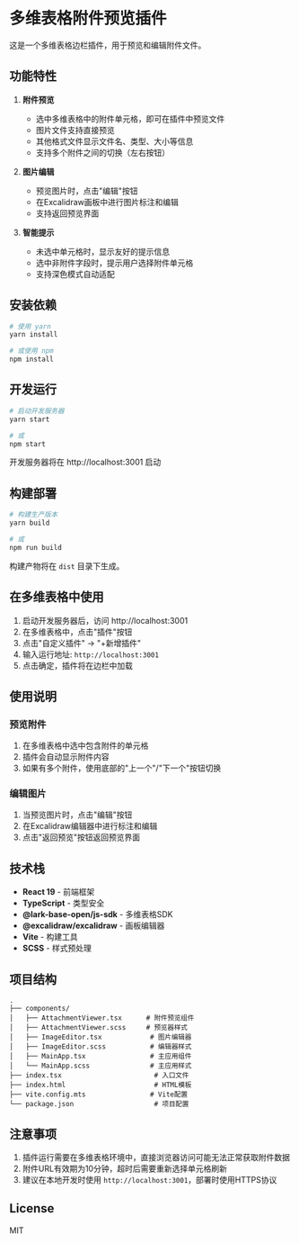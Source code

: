 # 多维表格附件预览插件

这是一个多维表格边栏插件，用于预览和编辑附件文件。

## 功能特性

1. **附件预览**
   - 选中多维表格中的附件单元格，即可在插件中预览文件
   - 图片文件支持直接预览
   - 其他格式文件显示文件名、类型、大小等信息
   - 支持多个附件之间的切换（左右按钮）

2. **图片编辑**
   - 预览图片时，点击"编辑"按钮
   - 在Excalidraw画板中进行图片标注和编辑
   - 支持返回预览界面

3. **智能提示**
   - 未选中单元格时，显示友好的提示信息
   - 选中非附件字段时，提示用户选择附件单元格
   - 支持深色模式自动适配

## 安装依赖

```bash
# 使用 yarn
yarn install

# 或使用 npm
npm install
```

## 开发运行

```bash
# 启动开发服务器
yarn start

# 或
npm start
```

开发服务器将在 http://localhost:3001 启动

## 构建部署

```bash
# 构建生产版本
yarn build

# 或
npm run build
```

构建产物将在 `dist` 目录下生成。

## 在多维表格中使用

1. 启动开发服务器后，访问 http://localhost:3001
2. 在多维表格中，点击"插件"按钮
3. 点击"自定义插件" -> "+新增插件"
4. 输入运行地址: `http://localhost:3001`
5. 点击确定，插件将在边栏中加载

## 使用说明

### 预览附件
1. 在多维表格中选中包含附件的单元格
2. 插件会自动显示附件内容
3. 如果有多个附件，使用底部的"上一个"/"下一个"按钮切换

### 编辑图片
1. 当预览图片时，点击"编辑"按钮
2. 在Excalidraw编辑器中进行标注和编辑
3. 点击"返回预览"按钮返回预览界面

## 技术栈

- **React 19** - 前端框架
- **TypeScript** - 类型安全
- **@lark-base-open/js-sdk** - 多维表格SDK
- **@excalidraw/excalidraw** - 画板编辑器
- **Vite** - 构建工具
- **SCSS** - 样式预处理

## 项目结构

```
.
├── components/
│   ├── AttachmentViewer.tsx      # 附件预览组件
│   ├── AttachmentViewer.scss     # 预览器样式
│   ├── ImageEditor.tsx            # 图片编辑器
│   ├── ImageEditor.scss           # 编辑器样式
│   ├── MainApp.tsx                # 主应用组件
│   └── MainApp.scss               # 主应用样式
├── index.tsx                       # 入口文件
├── index.html                      # HTML模板
├── vite.config.mts                # Vite配置
└── package.json                    # 项目配置
```

## 注意事项

1. 插件运行需要在多维表格环境中，直接浏览器访问可能无法正常获取附件数据
2. 附件URL有效期为10分钟，超时后需要重新选择单元格刷新
3. 建议在本地开发时使用 `http://localhost:3001`，部署时使用HTTPS协议

## License

MIT

